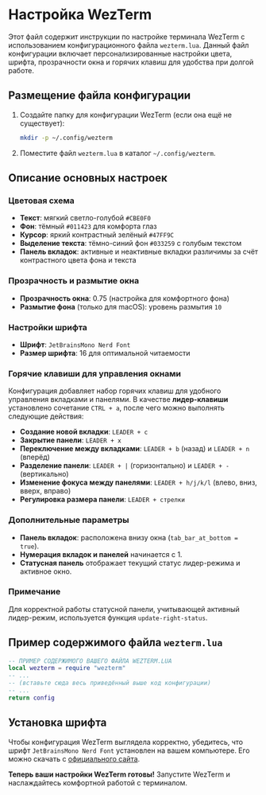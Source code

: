 
# Настройка WezTerm

Этот файл содержит инструкции по настройке терминала WezTerm с использованием конфигурационного файла `wezterm.lua`. Данный файл конфигурации включает персонализированные настройки цвета, шрифта, прозрачности окна и горячих клавиш для удобства при долгой работе.

## Размещение файла конфигурации

1. Создайте папку для конфигурации WezTerm (если она ещё не существует):
   ```bash
   mkdir -p ~/.config/wezterm
   ```

2. Поместите файл `wezterm.lua` в каталог `~/.config/wezterm`.

## Описание основных настроек

### Цветовая схема

- **Текст**: мягкий светло-голубой `#CBE0F0`
- **Фон**: тёмный `#011423` для комфорта глаз
- **Курсор**: яркий контрастный зелёный `#47FF9C`
- **Выделение текста**: тёмно-синий фон `#033259` с голубым текстом
- **Панель вкладок**: активные и неактивные вкладки различимы за счёт контрастного цвета фона и текста

### Прозрачность и размытие окна

- **Прозрачность окна**: 0.75 (настройка для комфортного фона)
- **Размытие фона** (только для macOS): уровень размытия `10`

### Настройки шрифта

- **Шрифт**: `JetBrainsMono Nerd Font`
- **Размер шрифта**: 16 для оптимальной читаемости

### Горячие клавиши для управления окнами

Конфигурация добавляет набор горячих клавиш для удобного управления вкладками и панелями. В качестве **лидер-клавиши** установлено сочетание `CTRL + a`, после чего можно выполнять следующие действия:

- **Создание новой вкладки**: `LEADER + c`
- **Закрытие панели**: `LEADER + x`
- **Переключение между вкладками**: `LEADER + b` (назад) и `LEADER + n` (вперёд)
- **Разделение панели**: `LEADER + |` (горизонтально) и `LEADER + -` (вертикально)
- **Изменение фокуса между панелями**: `LEADER + h/j/k/l` (влево, вниз, вверх, вправо)
- **Регулировка размера панели**: `LEADER + стрелки`

### Дополнительные параметры

- **Панель вкладок**: расположена внизу окна (`tab_bar_at_bottom = true`).
- **Нумерация вкладок и панелей** начинается с 1.
- **Статусная панель** отображает текущий статус лидер-режима и активное окно.

### Примечание

Для корректной работы статусной панели, учитывающей активный лидер-режим, используется функция `update-right-status`.

## Пример содержимого файла `wezterm.lua`

```lua
-- ПРИМЕР СОДЕРЖИМОГО ВАШЕГО ФАЙЛА WEZTERM.LUA
local wezterm = require "wezterm"
-- ...
-- (вставьте сюда весь приведённый выше код конфигурации)
-- ...
return config
```

## Установка шрифта

Чтобы конфигурация WezTerm выглядела корректно, убедитесь, что шрифт `JetBrainsMono Nerd Font` установлен на вашем компьютере. Его можно скачать с [официального сайта](https://www.nerdfonts.com/).

**Теперь ваши настройки WezTerm готовы!** Запустите WezTerm и наслаждайтесь комфортной работой с терминалом.
